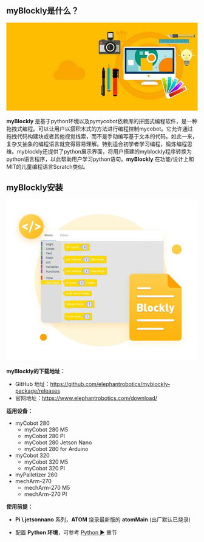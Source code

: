 ## myBlockly是什么？

![](../../../../resource\3-FunctionsAndApplications\6.developmentGuide\myBlocklyAndUlFlow/myblockly界面.jpg)

**myBlockly** 是基于python环境以及pymycobot依赖库的拼图式编程软件，是一种拖拽式编程。可以让用户以搭积木式的方法进行编程控制mycobot。它允许通过拖拽代码构建块或者其他视觉线索，而不是手动编写基于文本的代码。如此一来，复杂又抽象的编程语言就变得容易理解。特别适合初学者学习编程，锻炼编程思维。myblockly还提供了python展示界面，将用户搭建的myblockly程序转换为python语言程序，以此帮助用户学习python语句。**myBlockly** 在功能/设计上和MIT的儿童编程语言Scratch类似。


## myBlockly安装
![](../../../../resource\3-FunctionsAndApplications\6.developmentGuide\myBlocklyAndUlFlow/myblockly下载.jpg)

**myBlockly的下载地址：**
- GitHub 地址：https://github.com/elephantrobotics/myblockly-package/releases
- 官网地址：https://www.elephantrobotics.com/download/

**适用设备：**
- myCobot 280
  - myCobot 280 M5
  - myCobot 280 PI
  - myCobot 280 Jetson Nano
  - myCobot 280 for Arduino
- myCobot 320
  - myCobot 320 M5
  - myCobot 320 PI
- myPalletizer 260
- mechArm-270
  - mechArm-270 M5
  - mechArm-270 PI


**使用前提：**

- **Pi \ jetsonnano** 系列，**ATOM** 烧录最新版的 **atomMain** (出厂默认已烧录)

- 配置 **Python 环境**，可参考 [Python ▶](https://docs.elephantrobotics.com/docs/gitbook/7-ApplicationBasePython/7.1_download.html) 章节

